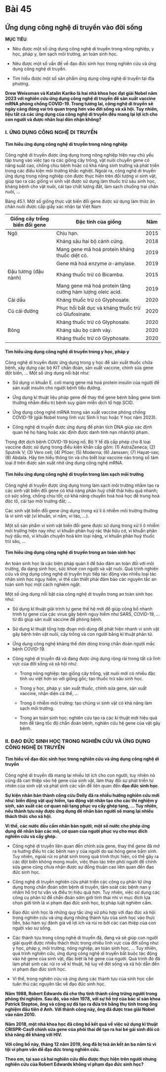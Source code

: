 # Bài 45
## Ứng dụng công nghệ di truyền vào đời sống

**MỤC TIÊU**:

*   Nêu được một số ứng dụng công nghệ di truyền trong nông nghiệp, y học, pháp y, làm sạch môi trường, an toàn sinh học.

*   Nêu được một số vấn đề về đạo đức sinh học trong nghiên cứu và ứng dụng công nghệ di truyền.

*   Tìm hiểu được một số sản phẩm ứng dụng công nghệ di truyền tại địa phương.

**Drew Weissman và Katalin Kariko là hai nhà khoa học đạt giải Nobel năm 2023 với nghiên cứu ứng dụng công nghệ di truyền để sản xuất vaccine mRNA phòng chống COVID-19. Trong tương lai, công nghệ di truyền sẽ ngày càng đóng vai trò quan trọng hơn vào đời sống và xã hội. Tuy nhiên, liệu tất cả các ứng dụng của công nghệ di truyền đều mang lại lợi ích cho con người và được nhân loại đón nhận không?**

### I. ỨNG DỤNG CÔNG NGHỆ DI TRUYỀN

#### Tìm hiểu ứng dụng công nghệ di truyền trong nông nghiệp

Công nghệ di truyền được ứng dụng trong nông nghiệp hiện nay chủ yếu tập trung vào việc tạo ra các giống cây trồng, vật nuôi chuyển gene có năng suất cao, chống chịu bệnh hoặc có khả năng sinh trưởng và phát triển trong các điều kiện môi trường khắc nghiệt. Ngoài ra, công nghệ di truyền ứng dụng trong nông nghiệp còn được thực hiện trên đối tượng vi sinh vật, giúp tạo ra các giống vi sinh vật được sử dụng làm thuốc trừ sâu sinh học, kháng bệnh cho vật nuôi, cải tạo chất lượng đất, làm sạch chuồng trại chăn nuôi, ...

Bảng 45.1. Một số giống thực vật biến đổi gene được sử dụng làm thức ăn chăn nuôi được cấp giấy xác nhận tại Việt Nam

| Giống cây trồng biến đổi gene | Đặc tính của giống | Năm |
|---|---|---|
| Ngô | Chịu hạn. | 2015 |
| | Kháng sâu hai bộ cánh cứng. | 2018 |
| | Mang gene mã hoá protein kháng thuốc diệt cỏ. | 2019 |
| | Gene mã hoá enzyme $\alpha$-amylase. | 2019 |
| Đậu tương (đậu nành) | Kháng thuốc trừ cỏ Bicamba. | 2015 |
| | Mang gene mã hoá protein tăng cường hàm lượng oleic acid. | 2019 |
| Cải dầu | Kháng thuốc trừ cỏ Glyphosate. | 2020 |
| Củ cải đường | Phục hồi bất dục và kháng thuốc trừ cỏ Glufosinate. | 2020 |
| | Kháng thuốc trừ cỏ Glyphosate. | 2020 |
| Bông | Kháng sâu bọ cánh vảy. | 2020 |
| | Kháng thuốc trừ cỏ Glyphosate. | 2020 |

#### Tìm hiểu ứng dụng công nghệ di truyền trong y học, pháp y

Công nghệ di truyền được ứng dụng trong y học để sản xuất thuốc chữa bệnh, xây dựng các bộ KIT chẩn đoán, sản xuất vaccine, chỉnh sửa gene đột biến, ... Một số ứng dụng nổi bật như:

*   Sử dụng vi khuẩn E. coli mang gene mã hoá protein insulin của người để sản xuất insulin cho người bệnh tiểu đường.

*   Ứng dụng kĩ thuật liệu pháp gene để thay thế gene bệnh bằng gene bình thường nhằm điều trị bệnh suy giảm miễn dịch tổ hợp SCID.

*   Ứng dụng công nghệ mRNA trong sản xuất vaccine phòng chống COVID-19 (giải Nobel trong lĩnh vực Sinh lí học hoặc Y học năm 2023).

*   Công nghệ di truyền được ứng dụng để phân tích DNA giúp xác định quan hệ họ hàng hoặc xác định được danh tính nạn nhân/tội phạm.

Trong đợt dịch bệnh COVID-19 bùng nổ, Bộ Y tế đã cấp phép cho 8 loại vaccine được sử dụng trong điều kiện khẩn cấp gồm: (1) AstraZeneca; (2) Sputnik V; (3) Vero cell; (4) Pfizer; (5) Moderna; (6) Janssen; (7) Hayat-vax; (8) Abdala. Hãy tìm hiểu thông tin và cho biết loại vaccine nào trong số tám loại ở trên được sản xuất nhờ ứng dụng công nghệ mRNA.

#### Tìm hiểu ứng dụng công nghệ di truyền trong làm sạch môi trường

Công nghệ di truyền được ứng dụng trong làm sạch môi trường nhằm tạo ra các sinh vật biến đổi gene có khả năng phân huỷ chất thải hiệu quả nhanh; có sức sống, chống chịu tốt; có khả năng chuyển hoá hoá học để trung hoà độc tố, cải tạo môi trường đất; ...

Các sinh vật biến đổi gene ứng dụng trong xử lí ô nhiễm môi trường thường là vi sinh vật (vi khuẩn, vi nấm, vi tảo, ...).

Một số sản phẩm vi sinh vật biến đổi gene được sử dụng trong xử lí ô nhiễm môi trường hiện nay như: vi khuẩn phân huỷ rác thải hữu cơ, vi khuẩn phân huỷ dầu mỏ, vi khuẩn chuyển hoá kim loại nặng, vi khuẩn phân huỷ thuốc trừ sâu, ...

#### Tìm hiểu ứng dụng công nghệ di truyền trong an toàn sinh học

An toàn sinh học là các biện pháp quản lí để bảo đảm an toàn đối với môi trường, đa dạng sinh học, sức khoẻ con người và vật nuôi. Quá trình nghiên cứu và ứng dụng công nghệ di truyền trực tiếp tác động vào nhiều loại tác nhân sinh học nguy hiểm, vì thế cần thiết phải đảm bảo các nguyên tắc an toàn sinh học một cách nghiêm ngặt.

Một số ứng dụng nổi bật của công nghệ di truyền trong an toàn sinh học như:

*   Sử dụng kĩ thuật giải trình tự gene thế hệ mới để giúp công bố nhanh trình tự gene của các virus gây bệnh nguy hiểm như SARS, COVID-19, ... từ đó giúp sản xuất vaccine để phòng bệnh.

*   Sử dụng kĩ thuật tổng hợp đoạn môi dùng để phát hiện nhanh vi sinh vật gây bệnh trên vật nuôi, cây trồng và con người bằng kĩ thuật phân tử.

*   Ứng dụng công nghệ kháng thể đơn dòng trong chẩn đoán người mắc bệnh COVID-19.

*   Công nghệ di truyền đã và đang được ứng dụng rộng rãi trong tất cả lĩnh vực của đời sống và xã hội như:

      - Trong nông nghiệp: tạo giống cây trồng, vật nuôi mới có nhiều đặc tính ưu việt hơn so với giống gốc; tạo thuốc trừ sâu sinh học.

      - Trong y học, pháp y: sản xuất thuốc, chỉnh sửa gene, sản xuất vaccine, nhận diện cá thể, ...

      - Trong ô nhiễm môi trường: tạo chủng vi sinh vật có khả năng làm sạch môi trường.

      - Trong an toàn sinh học: nghiên cứu tạo ra các kĩ thuật mới hiệu quả hơn để tăng tốc độ chẩn đoán bệnh, nghiên cứu hệ gene của vật gây bệnh.

### II. ĐẠO ĐỨC SINH HỌC TRONG NGHIÊN CỨU VÀ ỨNG DỤNG CÔNG NGHỆ DI TRUYỀN

#### Tìm hiểu về đạo đức sinh học trong nghiên cứu và ứng dụng công nghệ di truyền

Công nghệ di truyền đã mang lại nhiều lợi ích cho con người, tuy nhiên nó cũng đã can thiệp vào hệ gene của sinh vật, làm thay đổi sự phát triển tự nhiên của sinh vật và phát sinh các vấn đề liên quan đến **đạo đức sinh học**.

**Sự kiện nhân bản thành công cừu Dolly đã ra nhiều hướng nghiên cứu mới như: biến động vật quý hiếm, tạo động vật nhân tạo cho các thí nghiệm y sinh, sản xuất các cơ quan nội tạng phục vụ cấy ghép tạng, ... Tuy nhiên, nếu thành tựu này được ứng dụng để nhân bản người sẽ mang lại nhiều thách thức cho xã hội.**

**Vì thế, các nước đều cấm nhân bản người; một số nước cho phép ứng dụng để nhân bản các mô, cơ quan của người phục vụ cho mục đích nghiên cứu và cấy ghép.**

*   Công nghệ di truyền liên quan đến chỉnh sửa gene, thay thế gene đã mở ra hướng điều trị các bệnh nan y của người do sai hỏng gene bẩm sinh. Tuy nhiên, ngoài rủi ro phát sinh trong quá trình thực hiện, có thể gây ra các đột biến không mong muốn, việc thao tác trên phôi người để chỉnh sửa gene cũng chưa nhận được sự đồng thuận cao liên quan đến đạo đức sinh học.

*   Công nghệ di truyền nghiên cứu phát triển các công cụ phân tử ứng dụng trong chẩn đoán sớm bệnh di truyền, tầm soát các bệnh nan y nhằm hỗ trợ tư vấn và điều trị hiệu quả hơn. Tuy nhiên, việc sử dụng các công cụ phân tử để chẩn đoán sớm giới tính thai nhi vì mục đích lựa chọn giới tính là vi phạm đạo đức sinh học, bị pháp luật nghiêm cấm.

*   Đạo đức sinh học là những quy tắc ứng xử phù hợp với đạo đức xã hội trong nghiên cứu và ứng dụng những thành tựu của sinh học vào thực tiễn, bảo hàm sự đánh giá về lợi ích và rủi ro bởi các can thiệp của con người vào sự sống.

*   Các thành tựu trong công nghệ di truyền đã, đang và sẽ giúp con người giải quyết được nhiều thách thức trong nhiều lĩnh vực của đời sống như: y học, pháp y, môi trường, nông nghiệp, an toàn sinh học, ... Tuy nhiên, quá trình nghiên cứu, ứng dụng công nghệ di truyền bắt buộc tác động vào hệ gene của sinh vật, đặc biệt là hệ gene của người. Quá trình đó đã làm phát sinh các rủi ro về kĩ thuật, hệ luỵ về đời sống và xã hội dẫn đến vi phạm đạo đức sinh học.

*   Vì thế, trong nghiên cứu và ứng dụng các thành tựu của sinh học cần tuân thủ các nguyên tắc về đạo đức sinh học.

**Năm 1988, Robert Edwards đã cho thụ tinh thành công trứng người trong phòng thí nghiệm. Sau đó, vào năm 1978, với sự hỗ trợ của bác sĩ sản khoa Patrick Steptoe, ông và cộng sự đã tạo ra đứa trẻ bằng thụ tinh trong ống nghiệm đầu tiên ở Anh. Với thành công này, ông đã được trao giải Nobel vào năm 2010.**

**Năm 2018, một nhà khoa học đã công bố kết quả về việc sử dụng kĩ thuật CRISPR-Cas9 chỉnh sửa gene của phôi thai để tạo ra hai bé gái sinh đôi có khả năng đề kháng với HIV.**

**Với công bố này, tháng 12 năm 2019, ông đã bị toà án kết án ba năm tù vì tội vi phạm vấn đề đạo đức trong nghiên cứu.**

**Theo em, tại sao cả hai nghiên cứu đều được thực hiện trên người nhưng nghiên cứu của Robert Edwards không vi phạm đạo đức sinh học?**
